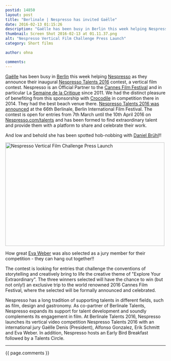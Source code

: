 ```yaml
---
postid: 14850
layout: post
title: "Berlinale | Nespresso has invited Gaëlle"
date: 2016-02-13 01:15:26
description: "Gaëlle has been busy in Berlin this week helping Nespresso as they announce their inaugural Nespresso Talents 2016 contest, a vertical film contest. Nespresso is an Official Partner to the Cannes Film Festival and in particular La Semaine de la&#8230;"
thumbnail: Screen Shot 2016-02-13 at 01.11.37.png
alt: "Nespresso Vertical Film Challenge Press Launch"
category: Short films

author: ohna

comments:
---
```


<p><a href="http://gaelledenis.com/">Gaëlle</a> has been busy in <a href="https://www.berlinale.de/en/HomePage.html">Berlin</a> this week helping <a href="http://www.nespresso.com/talents/#!/talents/landing">Nespresso</a> as they announce their inaugural <a href="https://www.berlinale-talents.de/story/54/nespresso.html">Nespresso Talents 2016</a> contest, a vertical film contest. Nespresso is an Official Partner to the <a href="http://www.festival-cannes.com/en.html">Cannes Film Festival</a> and in particular La <a href="http://www.semainedelacritique.com/EN/">Semaine de la Critique</a> since 2011. We had the distinct pleasure of benefiting from this sponsorship with <a href="https://www.youtube.com/watch?v=y_5xuw-BT7M">Crocodile</a> in competition there in 2014. They had the best beach venue there.  <a href="http://www.nespresso.com/magazine/gb/en/article/1/5383/nespresso-extends-its-support-to-talents.html">Nespresso Talents 2016 was announced</a> at the 66th Berlinale, Berlin International Film Festival. The contest is open for entries from 7th March until the 10th April 2016 on <a href="http://www.nespresso.com/talents/#!/talents/landing">Nespresso.com/talents</a> and has been formed to find extraordinary talent and provide them with a platform to share and celebrate their work.</p>

<p>And low and behold she has been spotted hob-nobbing with <a href="http://www.biography.com/people/daniel-br%C3%BChl-21436661">Daniel Brühl</a>!!</p>

<p><a href="{{ site.baseurl }}/assets_c/2016/02/Screen Shot 2016-02-13 at 01.11.37-1350.html" onclick="window.open('{{ site.baseurl }}/assets_c/2016/02/Screen Shot 2016-02-13 at 01.11.37-1350.html','popup','width=1018,height=661,scrollbars=no,resizable=no,toolbar=no,directories=no,location=no,menubar=no,status=no,left=0,top=0'); return false"><img src="{{ site.baseurl }}/assets_c/2016/02/Screen Shot 2016-02-13 at 01.11.37-thumb-500x324-1350.png" width="500" height="324" alt="Nespresso Vertical Film Challenge Press Launch" class="mt-image-none" style="" /></a></p>

<p>How great <a href="http://www.oddgirlout.co.uk/OddGirlOutProductions/Home.html">Eva Weber</a> was also selected as a jury member for their competition - they can hang out together!!</p>

<p>The contest is looking for entries that challenge the conventions of storytelling and creatively bring to life the creative theme of "Explore Your Extraordinary". The three winners selected will have the chance to win (but not only!) an exclusive trip to the world renowned 2016 Cannes Film Festival, where the selected will be formally announced and celebrated.</p>

<p>Nespresso has a long tradition of supporting talents in different fields, such as film, design and gastronomy. As co-partner of Berlinale Talents, Nespresso expands its support for talent development and soundly complements its engagement in film. At Berlinale Talents 2016, Nespresso launches its vertical video competition Nespresso Talents 2016 with an international jury Gaëlle Denis (President), Alfonso Gonzalez, Erik Schmitt and Eva Weber. In addition, Nespresso hosts an Early Bird Breakfast followed by a Talents Circle.</p>

<hr>

{{ page.comments }}


